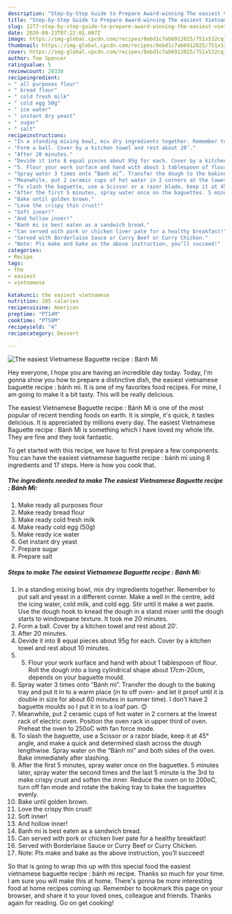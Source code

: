 ```yaml
---
description: "Step-by-Step Guide to Prepare Award-winning The easiest Vietnamese Baguette recipe : Bánh Mì"
title: "Step-by-Step Guide to Prepare Award-winning The easiest Vietnamese Baguette recipe : Bánh Mì"
slug: 1277-step-by-step-guide-to-prepare-award-winning-the-easiest-vietnamese-baguette-recipe-banh-mi
date: 2020-09-23T07:22:01.097Z
image: https://img-global.cpcdn.com/recipes/8ebd1c7ab6912025/751x532cq70/the-easiest-vietnamese-baguette-recipe-banh-mi-recipe-main-photo.jpg
thumbnail: https://img-global.cpcdn.com/recipes/8ebd1c7ab6912025/751x532cq70/the-easiest-vietnamese-baguette-recipe-banh-mi-recipe-main-photo.jpg
cover: https://img-global.cpcdn.com/recipes/8ebd1c7ab6912025/751x532cq70/the-easiest-vietnamese-baguette-recipe-banh-mi-recipe-main-photo.jpg
author: Tom Spencer
ratingvalue: 5
reviewcount: 28338
recipeingredient:
- " all purposes flour"
- " bread flour"
- " cold fresh milk"
- " cold egg 50g"
- " ice water"
- " instant dry yeast"
- " sugar"
- " salt"
recipeinstructions:
- "In a standing mixing bowl, mix dry ingredients together. Remember to put salt and yeast in a different corner. Make a well in the centre, add the icing water, cold milk, and cold egg. Stir until it make a wet paste. Use the dough hook to knead the dough in a stand mixer until the dough starts to windowpane texture. It took me 20 minutes."
- "Form a ball. Cover by a kitchen towel and rest about 20’."
- "After 20 minutes."
- "Devide it into 8 equal pieces about 95g for each. Cover by a kitchen towel and rest about 10 minutes."
- "5. Flour your work surface and hand with about 1 tablespoon of flour. Roll the dough into a long cylindrical shape about 17cm-20cm, depends on your baguette mould."
- "Spray water 3 times onto “Bánh mì”. Transfer the dough to the baking tray and put it in to a warm place (in to off oven- and let it proof until it is double in size for about 60 minutes in summer time). I don’t have 2 baguette moulds so I put it in to a loaf pan. 😊"
- "Meanwhile, put 2 ceramic cups of hot water in 2 corners at the lowest rack of electric oven. Position the oven rack in upper third of oven. Preheat the oven to 250oC with fan force mode."
- "To slash the baguette, use a Scissor or a razor blade, keep it at 45° angle, and make a quick and determined slash across the dough lengthwise. Spray water on the “Bánh mì” and both sides of the oven. Bake immediately after slashing."
- "After the first 5 minutes, spray water once on the baguettes. 5 minutes later, spray water the second times and the last 5 minute is the 3rd to make crispy crust and soften the inner. Reduce the oven on to 200oC, turn off fan mode and rotate the baking tray to bake the baguettes evenly."
- "Bake until golden brown."
- "Love the crispy thin crust!"
- "Soft inner!"
- "And hollow inner!"
- "Banh mi is best eaten as a sandwich bread."
- "Can served with pork or chicken liver pate for a healthy breakfast!"
- "Served with Borderlaise Sauce or Curry Beef or Curry Chicken."
- "Note: Pls make and bake as the above instruction, you’ll succeed!"
categories:
- Recipe
tags:
- the
- easiest
- vietnamese

katakunci: the easiest vietnamese 
nutrition: 285 calories
recipecuisine: American
preptime: "PT14M"
cooktime: "PT58M"
recipeyield: "4"
recipecategory: Dessert

---
```



![The easiest Vietnamese Baguette recipe : Bánh Mì](https://img-global.cpcdn.com/recipes/8ebd1c7ab6912025/751x532cq70/the-easiest-vietnamese-baguette-recipe-banh-mi-recipe-main-photo.jpg)

Hey everyone, I hope you are having an incredible day today. Today, I'm gonna show you how to prepare a distinctive dish, the easiest vietnamese baguette recipe : bánh mì. It is one of my favorites food recipes. For mine, I am going to make it a bit tasty. This will be really delicious.



The easiest Vietnamese Baguette recipe : Bánh Mì is one of the most popular of recent trending foods on earth. It is simple, it's quick, it tastes delicious. It is appreciated by millions every day. The easiest Vietnamese Baguette recipe : Bánh Mì is something which I have loved my whole life. They are fine and they look fantastic.


To get started with this recipe, we have to first prepare a few components. You can have the easiest vietnamese baguette recipe : bánh mì using 8 ingredients and 17 steps. Here is how you cook that.

<!--inarticleads1-->

##### The ingredients needed to make The easiest Vietnamese Baguette recipe : Bánh Mì:

1. Make ready  all purposes flour
1. Make ready  bread flour
1. Make ready  cold fresh milk
1. Make ready  cold egg (50g)
1. Make ready  ice water
1. Get  instant dry yeast
1. Prepare  sugar
1. Prepare  salt




<!--inarticleads2-->

##### Steps to make The easiest Vietnamese Baguette recipe : Bánh Mì:

1. In a standing mixing bowl, mix dry ingredients together. Remember to put salt and yeast in a different corner. Make a well in the centre, add the icing water, cold milk, and cold egg. Stir until it make a wet paste. Use the dough hook to knead the dough in a stand mixer until the dough starts to windowpane texture. It took me 20 minutes.
1. Form a ball. Cover by a kitchen towel and rest about 20’.
1. After 20 minutes.
1. Devide it into 8 equal pieces about 95g for each. Cover by a kitchen towel and rest about 10 minutes.
1. 5. Flour your work surface and hand with about 1 tablespoon of flour. Roll the dough into a long cylindrical shape about 17cm-20cm, depends on your baguette mould.
1. Spray water 3 times onto “Bánh mì”. Transfer the dough to the baking tray and put it in to a warm place (in to off oven- and let it proof until it is double in size for about 60 minutes in summer time). I don’t have 2 baguette moulds so I put it in to a loaf pan. 😊
1. Meanwhile, put 2 ceramic cups of hot water in 2 corners at the lowest rack of electric oven. Position the oven rack in upper third of oven. Preheat the oven to 250oC with fan force mode.
1. To slash the baguette, use a Scissor or a razor blade, keep it at 45° angle, and make a quick and determined slash across the dough lengthwise. Spray water on the “Bánh mì” and both sides of the oven. Bake immediately after slashing.
1. After the first 5 minutes, spray water once on the baguettes. 5 minutes later, spray water the second times and the last 5 minute is the 3rd to make crispy crust and soften the inner. Reduce the oven on to 200oC, turn off fan mode and rotate the baking tray to bake the baguettes evenly.
1. Bake until golden brown.
1. Love the crispy thin crust!
1. Soft inner!
1. And hollow inner!
1. Banh mi is best eaten as a sandwich bread.
1. Can served with pork or chicken liver pate for a healthy breakfast!
1. Served with Borderlaise Sauce or Curry Beef or Curry Chicken.
1. Note: Pls make and bake as the above instruction, you’ll succeed!




So that is going to wrap this up with this special food the easiest vietnamese baguette recipe : bánh mì recipe. Thanks so much for your time. I am sure you will make this at home. There's gonna be more interesting food at home recipes coming up. Remember to bookmark this page on your browser, and share it to your loved ones, colleague and friends. Thanks again for reading. Go on get cooking!
